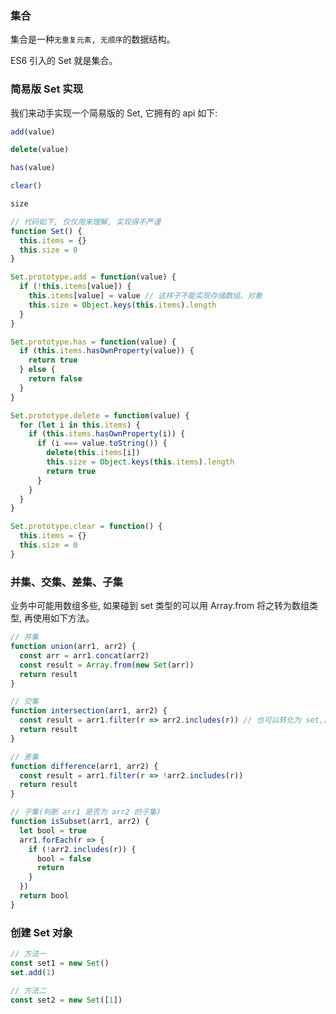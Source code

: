 <!--
abbrlink: yqpmr5zs
-->

### 集合

集合是一种`无重复元素, 无顺序`的数据结构。

ES6 引入的 Set 就是集合。

### 简易版 Set 实现

我们来动手实现一个简易版的 Set, 它拥有的 api 如下:

```js
add(value)

delete(value)

has(value)

clear()

size
```

```js
// 代码如下, 仅仅用来理解, 实现得不严谨
function Set() {
  this.items = {}
  this.size = 0
}

Set.prototype.add = function(value) {
  if (!this.items[value]) {
    this.items[value] = value // 这样子不能实现存储数组、对象
    this.size = Object.keys(this.items).length
  }
}

Set.prototype.has = function(value) {
  if (this.items.hasOwnProperty(value)) {
    return true
  } else {
    return false
  }
}

Set.prototype.delete = function(value) {
  for (let i in this.items) {
    if (this.items.hasOwnProperty(i)) {
      if (i === value.toString()) {
        delete(this.items[i])
        this.size = Object.keys(this.items).length
        return true
      }
    }
  }
}

Set.prototype.clear = function() {
  this.items = {}
  this.size = 0
}
```

### 并集、交集、差集、子集

业务中可能用数组多些, 如果碰到 set 类型的可以用 Array.from 将之转为数组类型, 再使用如下方法。

```js
// 并集
function union(arr1, arr2) {
  const arr = arr1.concat(arr2)
  const result = Array.from(new Set(arr))
  return result
}

// 交集
function intersection(arr1, arr2) {
  const result = arr1.filter(r => arr2.includes(r)) // 也可以转化为 set,用 has
  return result
}

// 差集
function difference(arr1, arr2) {
  const result = arr1.filter(r => !arr2.includes(r))
  return result
}

// 子集(判断 arr1 是否为 arr2 的子集)
function isSubset(arr1, arr2) {
  let bool = true
  arr1.forEach(r => {
    if (!arr2.includes(r)) {
      bool = false
      return
    }
  })
  return bool
}
```

### 创建 Set 对象

```js
// 方法一
const set1 = new Set()
set.add(1)

// 方法二
const set2 = new Set([1])
```